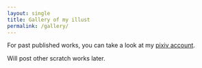 ```yaml
---
layout: single
title: Gallery of my illust
permalink: /gallery/
---
```


For past published works, you can take a look at my [pixiv account](https://www.pixiv.net/users/34867210).

Will post other scratch works later.